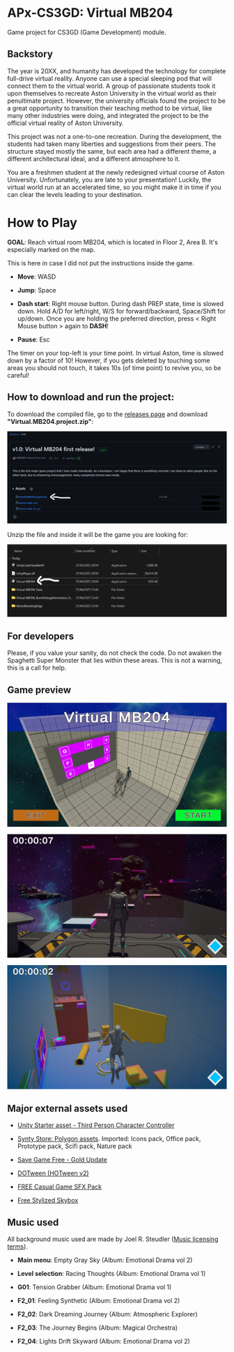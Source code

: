 # APx-CS3GD: Virtual MB204
Game project for CS3GD (Game Development) module.

## Backstory

The year is 20XX, and humanity has developed the technology for complete full-drive virtual reality. Anyone can use a special sleeping pod that will connect them to the virtual world. A group of passionate students took it upon themselves to recreate Aston University in the virtual world as their penultimate project. However, the university officials found the project to be a great opportunity to transition their teaching method to be virtual, like many other industries were doing, and integrated the project to be the official virtual reality of Aston University.

This project was not a one-to-one recreation. During the development, the students had taken many liberties and suggestions from their peers. The structure stayed mostly the same, but each area had a different theme, a different architectural ideal, and a different atmosphere to it.

You are a freshmen student at the newly redesigned virtual course of Aston University. Unfortunately, you are late to your presentation! Luckily, the virtual world run at an accelerated time, so you might make it in time if you can clear the levels leading to your destination.

# How to Play

**GOAL**: Reach virtual room MB204, which is located in Floor 2, Area B. It's especially marked on the map.

This is here in case I did not put the instructions inside the game.

- **Move**: WASD

- **Jump**: Space

- **Dash start**: Right mouse button. During dash PREP state, time is slowed down. Hold A/D for left/right, W/S for forward/backward, Space/Shift for up/down. Once you are holding the preferred direction, press < Right Mouse button > again to **DASH**!

- **Pause**: Esc

The timer on your top-left is your time point. In virtual Aston, time is slowed down by a factor of 10! However, if you gets deleted by touching some areas you should not touch, it takes 10s (of time point) to revive you, so be careful!


## How to download and run the project:

To download the compiled file, go to the [releases page](https://github.com/IBN5101/APx-CS3GD/releases) and download **"Virtual.MB204.project.zip"**:

![image](/README_images/Instruction01.png)

Unzip the file and inside it will be the game you are looking for:

![image](/README_images/Instruction02.png)

## For developers

Please, if you value your sanity, do not check the code. Do not awaken the Spaghetti Super Monster that lies within these areas. This is not a warning, this is a call for help.

## Game preview

![image](/README_images/Preview01.png)

![image](/README_images/Preview02.png)

![image](/README_images/Preview03.png)

## Major external assets used

- [Unity Starter asset - Third Person Character Controller](https://assetstore.unity.com/packages/essentials/starter-assets-third-person-character-controller-196526)

- [Synty Store: Polygon assets](https://syntystore.com/). Imported: Icons pack, Office pack, Prototype pack, Scifi pack, Nature pack


- [Save Game Free - Gold Update](https://assetstore.unity.com/packages/tools/input-management/save-game-free-gold-update-81519)

- [DOTween (HOTween v2)](https://assetstore.unity.com/packages/tools/animation/dotween-hotween-v2-27676)

- [FREE Casual Game SFX Pack](https://assetstore.unity.com/packages/audio/sound-fx/free-casual-game-sfx-pack-54116)

- [Free Stylized Skybox](https://assetstore.unity.com/packages/2d/textures-materials/sky/free-stylized-skybox-212257)

## Music used

All background music used are made by Joel R. Steudler ([Music licensing terms](https://gameassetbundle.com/downloads/Game_Asset_Bundle_license_agreement_JSM_2021.pdf)).

- **Main menu**: Empty Gray Sky (Album: Emotional Drama vol 2)

- **Level selection**: Racing Thoughts (Album: Emotional Drama vol 1)

- **G01**: Tension Grabber (Album: Emotional Drama vol 1)

- **F2_01**: Feeling Synthetic (Album: Emotional Drama vol 2)

- **F2_02**: Dark Dreaming Journey (Album: Atmospheric Explorer)

- **F2_03**: The Journey Begins (Album: Magical Orchestra)

- **F2_04**: Lights Drift Skyward (Album: Emotional Drama vol 2)
